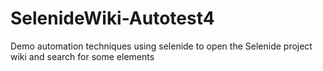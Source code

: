 # SelenideWiki-Autotest4
Demo automation techniques using selenide to open the Selenide project wiki and search for some elements
